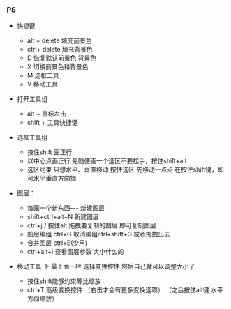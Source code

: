 ### PS
- 快捷键
    - alt + delete 填充前景色
    - ctrl+ delete 填充背景色
    - D            恢复默认前景色 背景色
    - X            切换前景色和背景色
    - M            选框工具
    - V            移动工具

- 打开工具组
    - alt + 鼠标左击   
    - shift + 工具快捷键


- 选框工具组
    - 按住shift 画正行
    - 以中心点画正行  先随便画一个选区不要松手，按住shift+alt
    - 选区约束 只想水平、垂直移动 按住选区 先移动一点点 在按住shift键，即可水平垂直方向挪

- 图层：
    - 每画一个新东西--- 新建图层
    - shift+ctrl+alt+N 新建图层
    - ctrl+j / 按住alt 拖拽要复制的图层 即可复制图层
    - 图层编组 ctrl+G 取消编组ctrl+shift+G 或者拖拽出去
    - 合并图层 ctrl+E(少用)
    - ctrl+alt+i 查看图层参数 大小什么的


- 移动工具 下 最上面一栏 选择变换控件 然后自己就可以调整大小了
    - 按住shift能够约束等比缩放
    - ctrl+T 高级变换控件 （右击才会有更多变换选项） （之后按住alt键 水平方向缩放）
